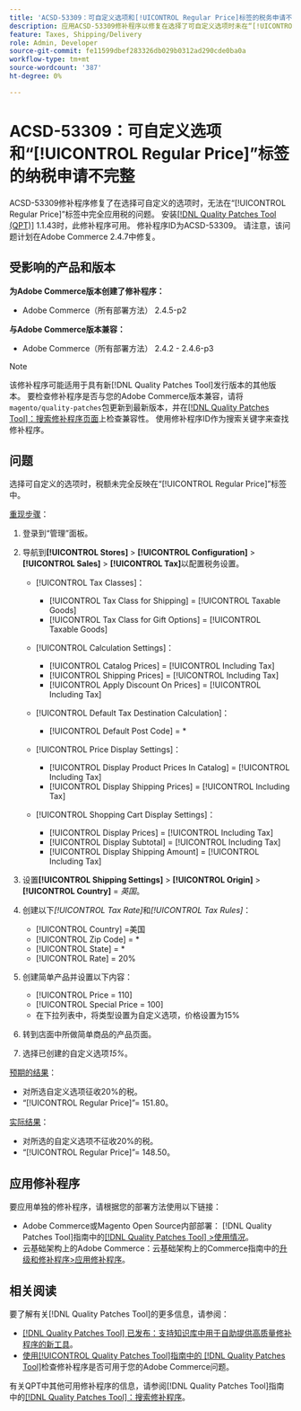 ```yaml
---
title: 'ACSD-53309：可自定义选项和[!UICONTROL Regular Price]标签的税务申请不完整'
description: 应用ACSD-53309修补程序以修复在选择了可自定义选项时未在“[!UICONTROL Regular Price]”标签中完全应用税的Adobe Commerce问题。
feature: Taxes, Shipping/Delivery
role: Admin, Developer
source-git-commit: fe11599dbef283326db029b0312ad290cde0ba0a
workflow-type: tm+mt
source-wordcount: '387'
ht-degree: 0%

---
```


# ACSD-53309：可自定义选项和“[!UICONTROL Regular Price]”标签的纳税申请不完整

ACSD-53309修补程序修复了在选择可自定义的选项时，无法在“[!UICONTROL Regular Price]”标签中完全应用税的问题。 安装[[!DNL Quality Patches Tool (QPT)]](https://experienceleague.adobe.com/en/docs/commerce-knowledge-base/kb/announcements/commerce-announcements/magento-quality-patches-released-new-tool-to-self-serve-quality-patches) 1.1.43时，此修补程序可用。 修补程序ID为ACSD-53309。 请注意，该问题计划在Adobe Commerce 2.4.7中修复。

## 受影响的产品和版本

**为Adobe Commerce版本创建了修补程序：**

* Adobe Commerce（所有部署方法） 2.4.5-p2

**与Adobe Commerce版本兼容：**

* Adobe Commerce（所有部署方法） 2.4.2 - 2.4.6-p3

>[!NOTE]
>
>该修补程序可能适用于具有新[!DNL Quality Patches Tool]发行版本的其他版本。 要检查修补程序是否与您的Adobe Commerce版本兼容，请将`magento/quality-patches`包更新到最新版本，并在[[!DNL Quality Patches Tool]：搜索修补程序页面](https://experienceleague.adobe.com/tools/commerce-quality-patches/index.html)上检查兼容性。 使用修补程序ID作为搜索关键字来查找修补程序。

## 问题

选择可自定义的选项时，税额未完全反映在“[!UICONTROL Regular Price]”标签中。

<u>重现步骤</u>：

1. 登录到“管理”面板。
1. 导航到&#x200B;**[!UICONTROL Stores]** > **[!UICONTROL Configuration]** > **[!UICONTROL Sales]** > **[!UICONTROL Tax]**&#x200B;以配置税务设置。

   * [!UICONTROL Tax Classes]：

      * [!UICONTROL Tax Class for Shipping] = [!UICONTROL Taxable Goods]
      * [!UICONTROL Tax Class for Gift Options] = [!UICONTROL Taxable Goods]

   * [!UICONTROL Calculation Settings]：

      * [!UICONTROL Catalog Prices] = [!UICONTROL Including Tax]
      * [!UICONTROL Shipping Prices] = [!UICONTROL Including Tax]
      * [!UICONTROL Apply Discount On Prices] = [!UICONTROL Including Tax]

   * [!UICONTROL Default Tax Destination Calculation]：

      * [!UICONTROL Default Post Code] = *

   * [!UICONTROL Price Display Settings]：

      * [!UICONTROL Display Product Prices In Catalog] = [!UICONTROL Including Tax]
      * [!UICONTROL Display Shipping Prices] = [!UICONTROL Including Tax]

   * [!UICONTROL Shopping Cart Display Settings]：

      * [!UICONTROL Display Prices] = [!UICONTROL Including Tax]
      * [!UICONTROL Display Subtotal] = [!UICONTROL Including Tax]
      * [!UICONTROL Display Shipping Amount] = [!UICONTROL Including Tax]

1. 设置&#x200B;**[!UICONTROL Shipping Settings]** > **[!UICONTROL Origin]** > **[!UICONTROL Country]** = *英国*。

1. 创建以下&#x200B;*[!UICONTROL Tax Rate]*&#x200B;和&#x200B;*[!UICONTROL Tax Rules]*：

   * [!UICONTROL Country] =美国
   * [!UICONTROL Zip Code] = *
   * [!UICONTROL State] = *
   * [!UICONTROL Rate] = 20%
1. 创建简单产品并设置以下内容：
   * [!UICONTROL Price = 110]
   * [!UICONTROL Special Price = 100]
   * 在下拉列表中，将类型设置为自定义选项，价格设置为15%
1. 转到店面中所做简单商品的产品页面。
1. 选择已创建的自定义选项&#x200B;*15%*。

<u>预期的结果</u>：

* 对所选自定义选项征收20%的税。
* “[!UICONTROL Regular Price]”= 151.80。

<u>实际结果</u>：

* 对所选的自定义选项不征收20%的税。
* “[!UICONTROL Regular Price]”= 148.50。

## 应用修补程序

要应用单独的修补程序，请根据您的部署方法使用以下链接：

* Adobe Commerce或Magento Open Source内部部署： [!DNL Quality Patches Tool]指南中的[[!DNL Quality Patches Tool] >使用情况](/help/tools/quality-patches-tool/usage.md)。
* 云基础架构上的Adobe Commerce：云基础架构上的Commerce指南中的[升级和修补程序>应用修补程序](https://experienceleague.adobe.com/docs/commerce-cloud-service/user-guide/develop/upgrade/apply-patches.html)。

## 相关阅读

要了解有关[!DNL Quality Patches Tool]的更多信息，请参阅：

* [[!DNL Quality Patches Tool] 已发布：支持知识库中用于自助提供高质量修补程序的新工具](https://experienceleague.adobe.com/en/docs/commerce-knowledge-base/kb/announcements/commerce-announcements/magento-quality-patches-released-new-tool-to-self-serve-quality-patches)。
* [使用[!UICONTROL Quality Patches Tool]指南中的 [!DNL Quality Patches Tool]](/help/tools/quality-patches-tool/patches-available-in-qpt/check-patch-for-magento-issue-with-magento-quality-patches.md)检查修补程序是否可用于您的Adobe Commerce问题。


有关QPT中其他可用修补程序的信息，请参阅[!DNL Quality Patches Tool]指南中的[[!DNL Quality Patches Tool]：搜索修补程序](https://experienceleague.adobe.com/tools/commerce-quality-patches/index.html)。
